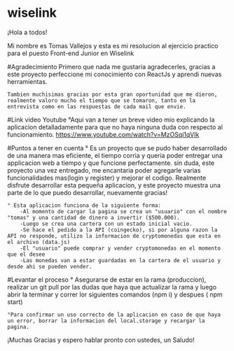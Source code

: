 # wiselink
¡Hola a todos!

Mi nombre es Tomas Vallejos y esta es mi resolucion al ejercicio practico para el puesto Front-end Junior en Wiselink

#Agradecimiento
    Primero que nada me gustaria agradecerles, gracias a este proyecto perfeccione mi conocimiento con ReactJs y aprendi nuevas herramientas.

    Tambien muchisimas gracias por esta gran oportunidad que me dieron, realmente valoro mucho el tiempo que se tomaron, tanto en la entrevista como en las respuestas de cada mail que envie.
    
#Link video Youtube
    °Aqui van a tener un breve video mio explicando la aplicacion detalladamente para que no haya ninguna duda con respecto al funcionamiento.
   https://www.youtube.com/watch?v=MzOSqi1qVlk



#Puntos a tener en cuenta
    ° Es un proyecto que se pudo haber desarrollado de una manera mas eficiente, el tiempo corria y queria poder entregar una applicacion web a tiempo y que funcione perfectamente. 
    sin duda, este proyecto una vez entregado, me encantaria poder agregarle varias funcionalidades mas(login y register) y mejorar el codigo.
    Realmente disfrute desarrollar esta pequeña aplicacion, y este proyecto muestra una parte de lo que puedo desarrollar, nuevamente gracias!

    ° Esta aplicacion funciona de la siguiente forma:
        -Al momento de cargar la pagina se crea un "usuario" con el nombre "tomas" y una cantidad de dinero a invertir ($500.000).
        -Luego se crea una cartera con un estado inicial vacio.
        -Se hace el pedido a la API (coingecko), si por alguna razon la API no responde, utilizo la informacion de cryptomonedas que esta en el archivo (data.js)
        -El "usuario" puede comprar y vender cryptomonedas en el momento que el desee
        -Las monedas van a estar guardadas en la cartera de el usuario y desde ahi se pueden vender.


#Levantar el proceso
    ° Asegurarse de estar en la rama (produccion), realizar un git pull por las dudas que haya que actualizar la rama y luego abrir la terminar y correr lor siguientes comandos (npm i) y despues ( npm start)

    °Para confirmar un uso correcto de la aplicacion en caso de que haya un error, borrar la informacion del local.storage y recargar la pagina.


¡Muchas Gracias y espero hablar pronto con ustedes, un Saludo!

